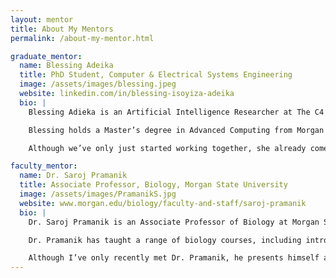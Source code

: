 ```yaml
---
layout: mentor
title: About My Mentors
permalink: /about-my-mentor.html

graduate_mentor:
  name: Blessing Adeika
  title: PhD Student, Computer & Electrical Systems Engineering
  image: /assets/images/blessing.jpeg
  website: linkedin.com/in/blessing-isoyiza-adeika
  bio: |
    Blessing Adieka is an Artificial Intelligence Researcher at The C4 Lab at Morgan State University and a Certified Artificial Intelligence Engineer (AiE™). With a strong foundation in deep learning, computer vision, and Python programming, her work explores cutting-edge applications of AI in fields like neuroengineering, education, and healthcare. She has contributed to impactful projects ranging from plant disease detection using AI to privacy-focused social media research.

    Blessing holds a Master’s degree in Advanced Computing from Morgan State University, where she maintained a 4.0 GPA. Her research has been recognized at national conferences, and she has also served as a mentor in various AI/ML programs, helping students grow their technical and communication skills.

    Although we’ve only just started working together, she already comes across as kind, approachable, and enthusiastic about sharing her knowledge. I’m excited to learn more from her as the program continues and to gain insights from her unique experiences in the world of AI and data science.

faculty_mentor:
  name: Dr. Saroj Pramanik
  title: Associate Professor, Biology, Morgan State University
  image: /assets/images/PramanikS.jpg
  website: www.morgan.edu/biology/faculty-and-staff/saroj-pramanik
  bio: |
    Dr. Saroj Pramanik is an Associate Professor of Biology at Morgan State University with a Ph.D. in Biochemistry from the Indian Agricultural Research Institute in New Delhi. His extensive research spans bioremediation, somatic embryogenesis, protein synthesis, and cancer drug development. He is particularly interested in translational control of gene expression during cellular differentiation and the use of plant-microbial systems to remediate toxic chemicals.

    Dr. Pramanik has taught a range of biology courses, including introductory biology for non-majors and advanced topics in plant physiology and biotechnology. His research has been widely published in peer-reviewed journals, covering subjects from cancer therapeutics to molecular biology and plant science. He is actively involved in developing biomarkers for cancer detection and exploring new chemotherapeutic compounds.

    Although I’ve only recently met Dr. Pramanik, he presents himself as knowledgeable and approachable. I’m looking forward to learning from his deep expertise in molecular biology and biochemistry, and gaining insight into how lab research can contribute to real-world medical and environmental solutions.
---
```

